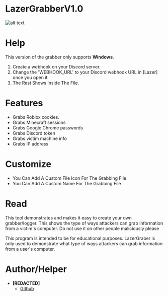 # LazerGrabberV1.0

![alt text](https://cdn.discordapp.com/attachments/987246988108128259/987631180545405018/New_Project.png)

# Help
This version of the grabber only supports **Windows**.
 1. Create a webhook on your Discord server.
 2. Change the 'WEBHOOK_URL' to your Discord webhook URL in [Lazer] once you open it
 3. The Rest Shows Inside The File.

# Features
- Grabs Roblox cookies.
- Grabs Minecraft sessions
- Grabs Google Chrome passwords
- Grabs Discord token
- Grabs victim machine info
- Grabs IP address

# Customize
- You Can Add A Custom File Icon For The Grabbing File
- You Can Add A Custom Name For The Grabbing File

# Read
This tool demonstrates and makes it easy to create your own grabber/logger. This shows the type of ways attackers can grab information from a victim's computer. Do not use it on other people maliciously please 

This program is intended to be for educational purposes. LazerGraber is only used to demonstrate what type of ways attackers can grab information from a user's computer.


# Author/Helper
- **[REDACTED]**
    - [Github](https://github.com/RELSTUDIO)
